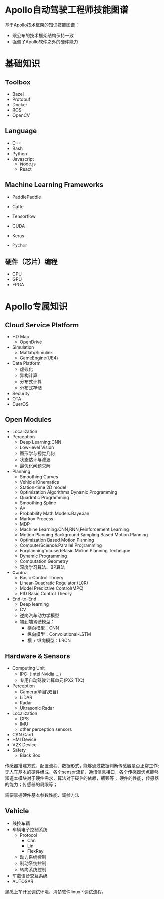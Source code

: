 # Apollo自动驾驶工程师技能图谱

基于Apollo技术框架的知识技能图谱：
- 跟公布的技术框架结构保持一致
- 强调了Apollo软件之外的硬件能力

# 基础知识
## Toolbox
- Bazel
- Protobuf
- Docker
- ROS
- OpenCV

## Language

- C++
- Bash 
- Python
- Javascript
    + Node.js
    + React

## Machine Learning Frameworks

- PaddlePaddle
- Caffe
- Tensorflow


- CUDA
- Keras
- Pychor

## 硬件（芯片）编程 
- CPU
- GPU
- FPGA

# Apollo专属知识
## Cloud Service Platform
- HD Map
    + OpenDrive
- Simulation
    + Matlab/Simulink
    + GameEngine(UE4)
- Data Platform
    - 虚拟化
    - 异构计算
    - 分布式计算
    - 分布式存储
- Security
- OTA
- DuerOS

## Open Modules
+ Localization
+ Perception
    - Deep Learning:CNN
    - Low-level Vision
    - 图形学与视觉几何
    - 状态估计与滤波
    - 最优化问题求解
+ Planning
    - Smoothing Curves
    - Vehicle Kinematics
    - Station-time 2D model
    - Optimization Algorithms:Dynamic Programming
    - Quadratic Programming
    - Smoothing Spline
    - A*
    - Probability Math Models:Bayesian
    - Markov Process
    - MDP
    - Machine Learning:CNN,RNN,Reinforcement Learning 
    - Motion Planning Background:Sampling Based Motion Planning
    - Optimization Based Motion Planning
    - ComputerScience:Parallel Programming
    - Forplanningfocused:Basic Motion Planning Technique
    - Dynamic Programming
    - Computation Geometry
    - 深度学习算法、BP算法
+ Control
    - Basic Control Thoery
    - Linear-Quadratic Regulator (LQR)
    - Model Predictive Control(MPC)
    - PID Basic Control Theory 
+ End-to-End
    * Deep learning
    * CV
    * 逆向汽车动力学模型
    * 端到端驾驶模型：
        - 横向模型：CNN
        - 纵向模型：Convolutional-LSTM
        - 横 + 纵向模型：LRCN

## Hardware & Sensors 
- Computing Unit
    + IPC（Intel Nvidia ...)
    + 专用自动驾驶计算单元(PX2 TX2)
- Perception
    + Camera(单目\双目)
    + LiDAR
    + Radar
    + Ultrasonic Radar
- Localization
    + GPS
    + IMU
    + other perception sensors
- CAN Card
- HMI Device
- V2X Device
- Safety
    + Black Box

传感器搭建方式、配置流程、数据形式，能够通过数据判断传感器是否正常工作;
无人车基本的硬件组成，各个sensor流程，通讯信息接口，各个传感器优点能够知道本模块对于硬件需求，算法对于硬件的依赖，瓶颈等；
硬件的性能，传感器的能力；传感器的局限等；

需要掌握硬件基本参数性能、调参方法

## Vehicle
- 线控车辆
- 车辆电子控制系统
    + Protocol
      - Can
      - Lin
      - FlexRay
    + 动力系统控制
    + 制动系统控制
    + 转向系统控制
- 车载语音交互系统
- AUTOSAR

熟悉上车开发调试环境，清楚软件linux下调试流程。

